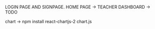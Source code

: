 LOGIN PAGE AND SIGNPAGE.
HOME PAGE -> TEACHER DASHBOARD -> TODO  

chart -> npm install react-chartjs-2 chart.js